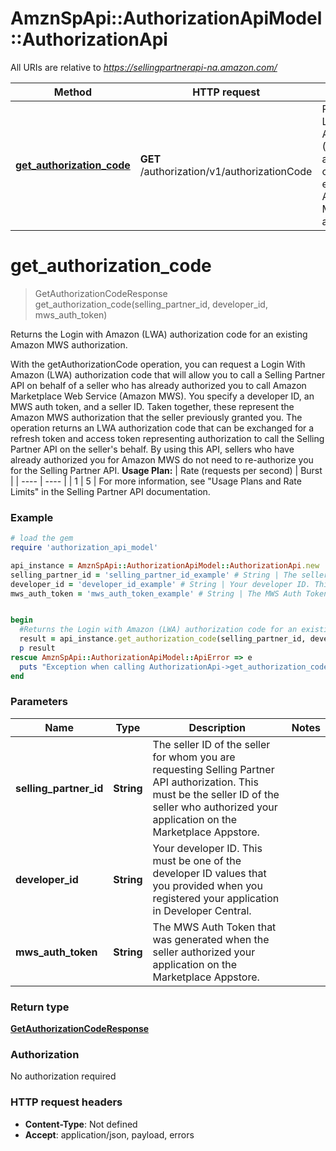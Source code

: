 # AmznSpApi::AuthorizationApiModel::AuthorizationApi

All URIs are relative to *https://sellingpartnerapi-na.amazon.com/*

Method | HTTP request | Description
------------- | ------------- | -------------
[**get_authorization_code**](AuthorizationApi.md#get_authorization_code) | **GET** /authorization/v1/authorizationCode | Returns the Login with Amazon (LWA) authorization code for an existing Amazon MWS authorization.

# **get_authorization_code**
> GetAuthorizationCodeResponse get_authorization_code(selling_partner_id, developer_id, mws_auth_token)

Returns the Login with Amazon (LWA) authorization code for an existing Amazon MWS authorization.

With the getAuthorizationCode operation, you can request a Login With Amazon (LWA) authorization code that will allow you to call a Selling Partner API on behalf of a seller who has already authorized you to call Amazon Marketplace Web Service (Amazon MWS). You specify a developer ID, an MWS auth token, and a seller ID. Taken together, these represent the Amazon MWS authorization that the seller previously granted you. The operation returns an LWA authorization code that can be exchanged for a refresh token and access token representing authorization to call the Selling Partner API on the seller's behalf. By using this API, sellers who have already authorized you for Amazon MWS do not need to re-authorize you for the Selling Partner API.  **Usage Plan:**  | Rate (requests per second) | Burst | | ---- | ---- | | 1 | 5 |  For more information, see \"Usage Plans and Rate Limits\" in the Selling Partner API documentation.

### Example
```ruby
# load the gem
require 'authorization_api_model'

api_instance = AmznSpApi::AuthorizationApiModel::AuthorizationApi.new
selling_partner_id = 'selling_partner_id_example' # String | The seller ID of the seller for whom you are requesting Selling Partner API authorization. This must be the seller ID of the seller who authorized your application on the Marketplace Appstore.
developer_id = 'developer_id_example' # String | Your developer ID. This must be one of the developer ID values that you provided when you registered your application in Developer Central.
mws_auth_token = 'mws_auth_token_example' # String | The MWS Auth Token that was generated when the seller authorized your application on the Marketplace Appstore.


begin
  #Returns the Login with Amazon (LWA) authorization code for an existing Amazon MWS authorization.
  result = api_instance.get_authorization_code(selling_partner_id, developer_id, mws_auth_token)
  p result
rescue AmznSpApi::AuthorizationApiModel::ApiError => e
  puts "Exception when calling AuthorizationApi->get_authorization_code: #{e}"
end
```

### Parameters

Name | Type | Description  | Notes
------------- | ------------- | ------------- | -------------
 **selling_partner_id** | **String**| The seller ID of the seller for whom you are requesting Selling Partner API authorization. This must be the seller ID of the seller who authorized your application on the Marketplace Appstore. | 
 **developer_id** | **String**| Your developer ID. This must be one of the developer ID values that you provided when you registered your application in Developer Central. | 
 **mws_auth_token** | **String**| The MWS Auth Token that was generated when the seller authorized your application on the Marketplace Appstore. | 

### Return type

[**GetAuthorizationCodeResponse**](GetAuthorizationCodeResponse.md)

### Authorization

No authorization required

### HTTP request headers

 - **Content-Type**: Not defined
 - **Accept**: application/json, payload, errors



